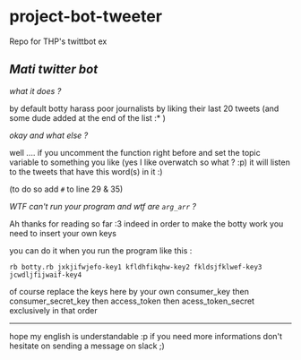 # project-bot-tweeter
Repo for THP's twittbot ex

*Mati twitter bot*
------------------


*what it does ?*

by default botty harass poor journalists by liking their last 20 tweets
(and some dude added at the end of the list :* ) 


*okay and what else ?*



well ....
if you uncomment the function right before and set the topic variable to something you like (yes I like overwatch so what ? :p) it will listen to the tweets that have this word(s) in it :)

(to do so add `#` to line 29 & 35)


*WTF can't run your program and wtf are `arg_arr` ?*



Ah thanks for reading so far :3
indeed in order to make the botty work you need to insert your own keys 

you can do it when you run the program like this :


```rb botty.rb jxkjifwjefo-key1 kfldhfikqhw-key2 fkldsjfklwef-key3 jcwdljfijwaif-key4```

of course replace the keys here by your own consumer_key then consumer_secret_key then access_token then acess_token_secret 
exclusively in that order



- - - - - - - - - - - - - - - - - - - - - - - - - - - 
hope my english is understandable :p if you need more informations don't hesitate on sending a message on slack ;) 